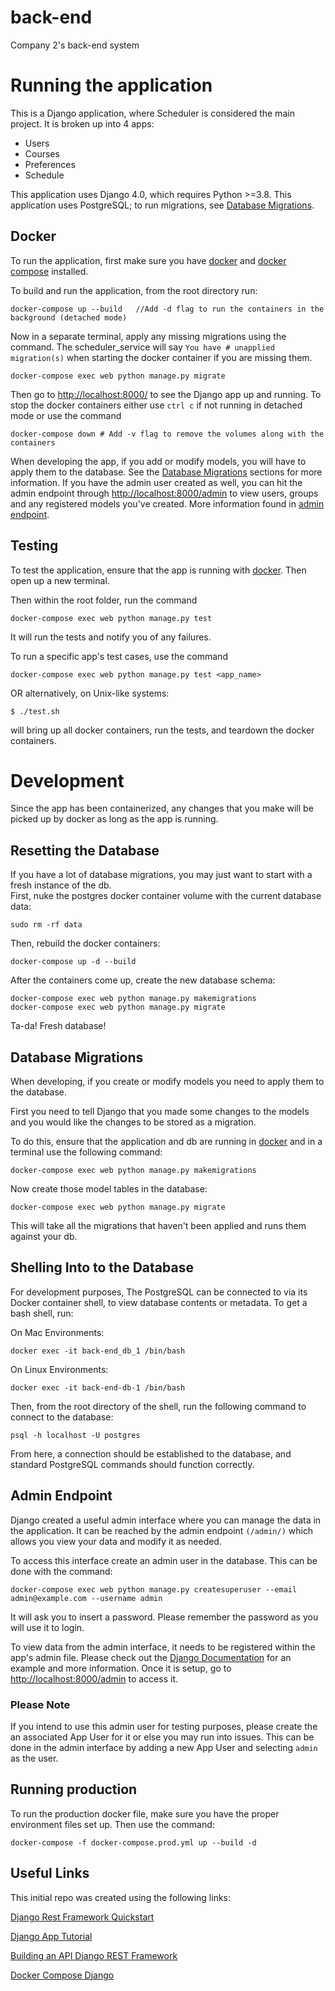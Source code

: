 # back-end

Company 2's back-end system

# Running the application

This is a Django application, where Scheduler is considered the main project. It is broken up into 4 apps:
* Users
* Courses
* Preferences
* Schedule

This application uses Django 4.0, which requires Python >=3.8. This application uses PostgreSQL; to run migrations, see [Database Migrations](#database-migrations). 

## Docker

To run the application, first make sure you have [docker](https://docs.docker.com/desktop/) and [docker compose](https://docs.docker.com/compose/install/) installed.

To build and run the application, from the root directory run:
```
docker-compose up --build   //Add -d flag to run the containers in the background (detached mode)
```

Now in a separate terminal, apply any missing migrations using the command. The scheduler_service will say `You have # unapplied migration(s)` when starting the docker container if you are missing them.
```
docker-compose exec web python manage.py migrate
```

Then go to [http://localhost:8000/](http://localhost:8000/) to see the Django app up and running. 
To stop the docker containers either use `ctrl c` if not running in detached mode or use the command
```
docker-compose down # Add -v flag to remove the volumes along with the containers
```

When developing the app, if you add or modify models, you will have to apply them to the database. See the [Database Migrations](#database-migrations) sections for more information. If you have the admin user created as well, you can hit the admin endpoint through [http://localhost:8000/admin](http://localhost:8000/admin) to view users, groups and any registered models you've created. More information found in [admin endpoint](#admin-endpoint).

## Testing

To test the application, ensure that the app is running with [docker](Docker). Then open up a new terminal. 

Then within the root folder, run the command

```
docker-compose exec web python manage.py test
```

It will run the tests and notify you of any failures.

To run a specific app's test cases, use the command

```
docker-compose exec web python manage.py test <app_name>
```

OR alternatively, on Unix-like systems: 

```
$ ./test.sh
```  

will bring up all docker containers, run the tests, and teardown the docker containers. 

# Development

Since the app has been containerized, any changes that you make will be picked up by docker as long as the app is running. 

## Resetting the Database
If you have a lot of database migrations, you may just want to start with a fresh instance of the db.   
First, nuke the postgres docker container volume with the current database data:   
```
sudo rm -rf data
```
Then, rebuild the docker containers: 
```
docker-compose up -d --build
```

After the containers come up, create the new database schema: 
```
docker-compose exec web python manage.py makemigrations
docker-compose exec web python manage.py migrate
```
Ta-da! Fresh database!

## Database Migrations

When developing, if you create or modify models you need to apply them to the database.

First you need to tell Django that you made some changes to the models and you would like the changes to be stored as a migration.

To do this, ensure that the application and db are running in [docker](Docker) and in a terminal use the following command:

```
docker-compose exec web python manage.py makemigrations
```

Now create those model tables in the database:

```
docker-compose exec web python manage.py migrate
```

This will take all the migrations that haven't been applied and runs them against your db.

## Shelling Into to the Database

For development purposes, The PostgreSQL can be connected to via its Docker container shell, to view database contents or metadata. To get a bash shell, run:

On Mac Environments: 
```
docker exec -it back-end_db_1 /bin/bash
```

On Linux Environments: 
```
docker exec -it back-end-db-1 /bin/bash
```

Then, from the root directory of the shell, run the following command to connect to the database:

```
psql -h localhost -U postgres
```

From here, a connection should be established to the database, and standard PostgreSQL commands should function correctly.

## Admin Endpoint
Django created a useful admin interface where you can manage the data in the application. It can be reached by the admin endpoint `(/admin/)` which allows you view your data and modify it as needed.

To access this interface create an admin user in the database. This can be done with the command:
```
docker-compose exec web python manage.py createsuperuser --email admin@example.com --username admin
```
It will ask you to insert a password. Please remember the password as you will use it to login. 

To view data from the admin interface, it needs to be registered within the app's admin file. Please check out the [Django Documentation](https://docs.djangoproject.com/en/4.0/intro/tutorial02/#introducing-the-django-admin) for an example and more information. Once it is setup, go to [http://localhost:8000/admin](http://localhost:8000/admin) to access it. 

### Please Note
If you intend to use this admin user for testing purposes, please create the an associated App User for it or else you may run into issues. This can be done in the admin interface by adding a new App User and selecting `admin` as the user. 

## Running production
To run the production docker file, make sure you have the proper environment files set up. Then use the command:
```
docker-compose -f docker-compose.prod.yml up --build -d
```

## Useful Links

This initial repo was created using the following links:

[Django Rest Framework Quickstart](https://www.django-rest-framework.org/tutorial/quickstart/)

[Django App Tutorial](https://docs.djangoproject.com/en/4.0/intro/tutorial01/)

[Building an API Django REST Framework](https://medium.com/backticks-tildes/lets-build-an-api-with-django-rest-framework-32fcf40231e5)

[Docker Compose Django](https://docs.docker.com/samples/django/)
